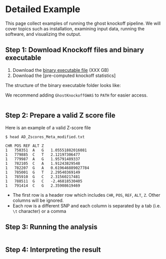
# Detailed Example

This page collect examples of running the ghost knockoff pipeline. We will cover topics such as installation, examining input data, running the software, and visualizing the output. 

## Step 1: Download Knockoff files and binary executable

1. Download the [binary executable file]() (XXX GB)
2. Download the [pre-computed knockoff statistics]

The structure of the binary executable folder looks like:

We recommend adding `GhostKnockoffGWAS` to `PATH` for easier access.


```julia

```

## Step 2: Prepare a valid Z score file

Here is an example of a valid Z-score file

```
$ head AD_Zscores_Meta_modified.txt

CHR	POS	REF	ALT	Z
1	758351	A	G	1.05551882016081
1	779885	C	T	2.12197306477
1	779987	A	G	1.95791489337
1	782105	C	A	1.91243829548
1	782207	G	A	0.619646889027784
1	785001	G	T	2.29540369149
1	785910	G	C	2.31560217481
1	788511	G	C	-2.46818530405
1	791414	C	G	2.35908619469
```
+ The first row is a header row which includes `CHR`, `POS`, `REF`, `ALT`, `Z`. Other columns will be ignored. 
+ Each row is a different SNP and each column is separated by a tab (i.e. `\t` character) or a comma

## Step 3: Running the analysis


```julia

```

## Step 4: Interpreting the result


```julia

```


```julia

```
